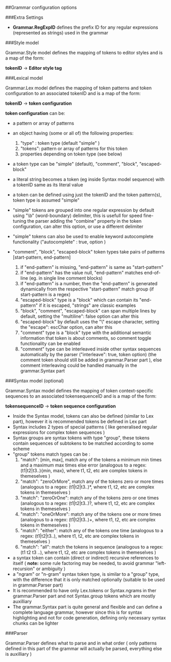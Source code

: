 ##Grammar configuration options


###Extra Settings

* __Grammar.RegExpID__ defines the prefix ID for any regular expressions (represented as strings) used in the grammar


###Style model

Grammar.Style model defines the mapping of tokens to editor styles and is a map of the form:

__tokenID__  -> __Editor style tag__


###Lexical model

Grammar.Lex model defines the mapping of token patterns and token configuration to an associated tokenID and is a map of the form:

__tokenID__  -> __token configuration__


__token configuration__ can be:

* a pattern or array of patterns
* an object having (some or all of) the following properties:
    1. "type" : token type (default "simple" )
    2. "tokens": pattern or array of patterns for this token
    3. properties depending on token type (see below)
    
    
* a token type can be "simple" (default), "comment", "block", "escaped-block"
* a literal string becomes a token (eg inside Syntax model sequence) with a tokenID same as its literal value
* a token can be defined using just the tokenID and the token pattern(s), token type is assumed "simple" 
* "simple" tokens are grouped into one regular expression by default using "\\b" (word-boundary) delimiter, this is usefull for speed fine-tuning the parser adding the "combine" property in the token configuration, can alter this option, or use a different delimiter
* "simple" tokens can also be used to enable keyword autocomplete functionality ("autocomplete" : true, option )
* "comment", "block", "escaped-block" token types take pairs of patterns [start-pattern, end-pattern]
    1. if "end-pattern" is missing, "end-pattern" is same as "start-pattern"
    2. if "end-pattern" has the value null, "end-pattern" matches end-of-line (eg. in single line comment blocks)
    3. if "end-pattern" is a number, then the "end-pattern" is generated dynamically from the respective "start-pattern" match group (if start-pattern is a regex)
    4. "escaped-block" type is a "block" which can contain its "end-pattern" if it is escaped, "strings" are classic examples
    5. "block", "comment", "escaped-block" can span multiple lines by default, setting the "multiline": false option can alter this
    6. "escaped-block" by default uses the "\\" escape character, setting the "escape": escChar option, can alter this
    7. "comment" type is a "block" type with the additional semantic information that token is about comments, so comment toggle functionality can be enabled
    8. "comment" type can be interleaved inside other syntax sequences automatically by the parser ("interleave": true, token option) (the comment token should still be added in grammar.Parser part ), else comment interleaving could be handled manually in the grammar.Syntax part

###Syntax model (optional)

Grammar.Syntax model defines the mapping of token context-specific sequences to an associated tokensequenceID and is a map of the form:

__tokensequenceID__  -> __token sequence configuration__


* Inside the Syntax model, tokens can also be defined (similar to Lex part), however it is recommended tokens be defined in Lex part
* Syntax includes 2 types of special patterns ( like generalised regular expressions for complex token sequences )
* Syntax groups are syntax tokens with type "group", these tokens contain sequences of subtokens to be matched according to some scheme
* "group" tokens match types can be :
    1. "match": [min, max], match any of the tokens a minimum min times and a maximum max times else error (analogous to a regex: (t1|t2|t3..){min, max}, where t1, t2, etc are complex tokens in themeselves )
    2. "match": "zeroOrMore",  match any of the tokens zero or more times (analogous to a regex: (t1|t2|t3..)*, where t1, t2, etc are complex tokens in themeselves )
    3. "match": "zeroOrOne":  match any of the tokens zero or one times (analogous to a regex: (t1|t2|t3..)?, where t1, t2, etc are complex tokens in themeselves )
    4. "match": "oneOrMore":  match any of the tokens one or more times (analogous to a regex: (t1|t2|t3..)+, where t1, t2, etc are complex tokens in themeselves )
    5. "match": "either":  match any of the tokens one time (analogous to a regex: (t1|t2|t3..), where t1, t2, etc are complex tokens in themeselves )
    6. "match": "all":  match the tokens in sequence (analogous to a regex: (t1 t2 t3 ..), where t1, t2, etc are complex tokens in themeselves )
* a syntax token can contain (direct or indirect) recursive references to itself ( __note:__ some rule factoring may be needed, to avoid grammar "left-recursion" or ambiguity )
* a "ngram" or "n-gram" syntax token type, is similar to a "group" type, with the difference that it is only matched optionally (suitable to be used in grammar.Parser part)
* It is recommended to have only Lex.tokens or Syntax.ngrams in ther grammar.Parser part and not Syntax.group tokens which are mostly auxilliary
* The grammar.Syntax part is quite general and flexible and can define a complete language grammar, however since this is for syntax highlighting and not for code generation, defining only necessary syntax chunks can be lighter

###Parser

Grammar.Parser defines what to parse and in what order ( only patterns defined in this part of the grammar will actually be parsed, everything else is auxilliary )

